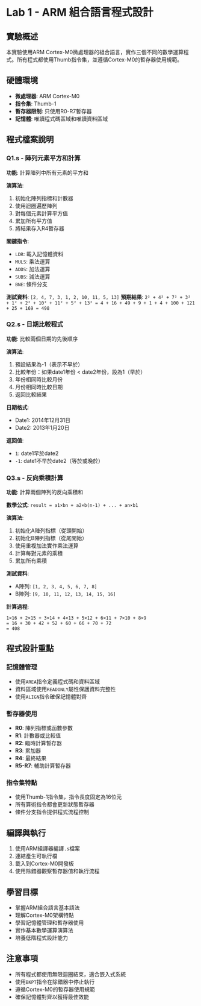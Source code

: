 # Lab 1 - ARM 組合語言程式設計

## 實驗概述
本實驗使用ARM Cortex-M0微處理器的組合語言，實作三個不同的數學運算程式。所有程式都使用Thumb指令集，並遵循Cortex-M0的暫存器使用規範。

## 硬體環境
- **微處理器**: ARM Cortex-M0
- **指令集**: Thumb-1
- **暫存器限制**: 只使用R0-R7暫存器
- **記憶體**: 唯讀程式碼區域和唯讀資料區域

## 程式檔案說明

### Q1.s - 陣列元素平方和計算
**功能**: 計算陣列中所有元素的平方和

**演算法**:
1. 初始化陣列指標和計數器
2. 使用迴圈遍歷陣列
3. 對每個元素計算平方值
4. 累加所有平方值
5. 將結果存入R4暫存器

**關鍵指令**:
- `LDR`: 載入記憶體資料
- `MULS`: 乘法運算
- `ADDS`: 加法運算
- `SUBS`: 減法運算
- `BNE`: 條件分支

**測試資料**: `[2, 4, 7, 3, 1, 2, 10, 11, 5, 13]`
**預期結果**: `2² + 4² + 7² + 3² + 1² + 2² + 10² + 11² + 5² + 13² = 4 + 16 + 49 + 9 + 1 + 4 + 100 + 121 + 25 + 169 = 498`

### Q2.s - 日期比較程式
**功能**: 比較兩個日期的先後順序

**演算法**:
1. 預設結果為-1（表示不早於）
2. 比較年份：如果date1年份 < date2年份，設為1（早於）
3. 年份相同時比較月份
4. 月份相同時比較日期
5. 返回比較結果

**日期格式**:
- Date1: 2014年12月31日
- Date2: 2013年1月20日

**返回值**:
- `1`: date1早於date2
- `-1`: date1不早於date2（等於或晚於）

### Q3.s - 反向乘積計算
**功能**: 計算兩個陣列的反向乘積和

**數學公式**: `result = a1×bn + a2×b(n-1) + ... + an×b1`

**演算法**:
1. 初始化A陣列指標（從頭開始）
2. 初始化B陣列指標（從尾開始）
3. 使用重複加法實作乘法運算
4. 計算每對元素的乘積
5. 累加所有乘積

**測試資料**:
- A陣列: `[1, 2, 3, 4, 5, 6, 7, 8]`
- B陣列: `[9, 10, 11, 12, 13, 14, 15, 16]`

**計算過程**:
```
1×16 + 2×15 + 3×14 + 4×13 + 5×12 + 6×11 + 7×10 + 8×9
= 16 + 30 + 42 + 52 + 60 + 66 + 70 + 72
= 408
```

## 程式設計重點

### 記憶體管理
- 使用`AREA`指令定義程式碼和資料區域
- 資料區域使用`READONLY`屬性保護資料完整性
- 使用`ALIGN`指令確保記憶體對齊

### 暫存器使用
- **R0**: 陣列指標或函數參數
- **R1**: 計數器或比較值
- **R2**: 臨時計算暫存器
- **R3**: 累加器
- **R4**: 最終結果
- **R5-R7**: 輔助計算暫存器

### 指令集特點
- 使用Thumb-1指令集，指令長度固定為16位元
- 所有算術指令都會更新狀態暫存器
- 條件分支指令提供程式流程控制

## 編譯與執行
1. 使用ARM組譯器編譯`.s`檔案
2. 連結產生可執行檔
3. 載入到Cortex-M0開發板
4. 使用除錯器觀察暫存器值和執行流程

## 學習目標
- 掌握ARM組合語言基本語法
- 理解Cortex-M0架構特點
- 學習記憶體管理和暫存器使用
- 實作基本數學運算演算法
- 培養低階程式設計能力

## 注意事項
- 所有程式都使用無限迴圈結束，適合嵌入式系統
- 使用`BKPT`指令在除錯器中停止執行
- 遵循Cortex-M0的暫存器使用規範
- 確保記憶體對齊以獲得最佳效能
